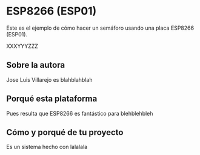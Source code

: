 # ESP8266 (ESP01)

Este es el ejemplo de cómo hacer un semáforo usando una placa ESP8266 (ESP01).

XXXYYYZZZ

## Sobre la autora

Jose Luis Villarejo es blahblahblah

## Porqué esta plataforma

Pues resulta que ESP8266 es fantástico para blehblehbleh

## Cómo y porqué de tu proyecto

Es un sistema hecho con lalalala
